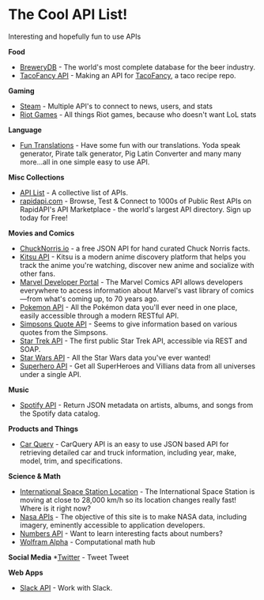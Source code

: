 # The Cool API List!
Interesting and hopefully fun to use APIs

**Food**

* [BreweryDB](https://www.brewerydb.com/) - The world's most complete database for the beer industry.
* [TacoFancy API](https://github.com/evz/tacofancy-api) - Making an API for [TacoFancy](https://github.com/sinker/tacofancy), a taco recipe repo.

**Gaming**
* [Steam](https://steamcommunity.com/dev) - Multiple API's to connect to news, users, and stats
* [Riot Games](https://developer.riotgames.com/) - All things Riot games, because who doesn't want LoL stats

**Language**

* [Fun Translations](https://funtranslations.com/api) - Have some fun with our translations. Yoda speak generator, Pirate talk generator, Pig Latin Converter and many many more...all in one simple easy to use API.


**Misc Collections**

* [API List](https://apilist.fun/) - A collective list of APIs.
* [rapidapi.com](https://rapidapi.com/) - Browse, Test & Connect to 1000s of Public Rest APIs on RapidAPI's API Marketplace - the world's largest API directory. Sign up today for Free!

**Movies and Comics**

* [ChuckNorris.io](https://api.chucknorris.io/) - a free JSON API for hand curated Chuck Norris facts.
* [Kitsu API](https://kitsu.docs.apiary.io/) - Kitsu is a modern anime discovery platform that helps you track the anime you're watching, discover new anime and socialize with other fans.
* [Marvel Developer Portal](https://developer.marvel.com/) - The Marvel Comics API allows developers everywhere to access information about Marvel's vast library of comics—from what's coming up, to 70 years ago.
* [Pokemon API](https://pokeapi.co/) - All the Pokémon data you'll ever need in one place, easily accessible through a modern RESTful API.
* [Simpsons Quote API](https://thesimpsonsquoteapi.glitch.me/) - Seems to give information based on various quotes from the Simpsons.
* [Star Trek API](http://stapi.co/) - The first public Star Trek API, accessible via REST and SOAP.
* [Star Wars API](https://swapi.co/) - All the Star Wars data you've ever wanted!
* [Superhero API](http://www.superheroapi.com/) - Get all SuperHeroes and Villians data from all universes under a single API.

**Music**
* [Spotify API](https://developer.spotify.com/documentation/web-api/) - Return JSON metadata on artists, albums, and songs from the Spotify data catalog.

**Products and Things**
* [Car Query](http://www.carqueryapi.com/) - CarQuery API is an easy to use JSON based API for retrieving detailed car and truck information, including year, make, model, trim, and specifications.

**Science & Math**
* [International Space Station Location](http://open-notify.org/Open-Notify-API/ISS-Location-Now/) - The International Space Station is moving at close to 28,000 km/h so its location changes really fast! Where is it right now?
* [Nasa APIs](https://api.nasa.gov/) - The objective of this site is to make NASA data, including imagery, eminently accessible to application developers.
* [Numbers API](http://numbersapi.com/#42) - Want to learn interesting facts about numbers?
* [Wolfram Alpha](http://products.wolframalpha.com/api/) - Computational math hub

**Social Media**
*[Twitter](https://developer.twitter.com/) - Tweet Tweet

**Web Apps**
* [Slack API](https://api.slack.com/) - Work with Slack.